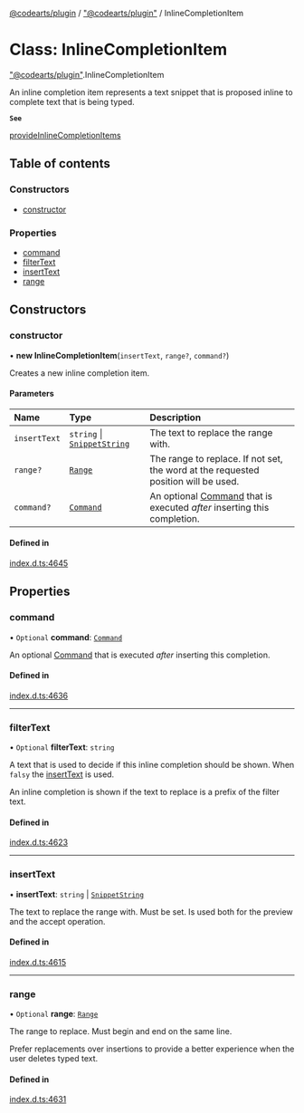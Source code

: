 [@codearts/plugin](../README.md) / ["@codearts/plugin"](../modules/_codearts_plugin_.md) / InlineCompletionItem

# Class: InlineCompletionItem

["@codearts/plugin"](../modules/_codearts_plugin_.md).InlineCompletionItem

An inline completion item represents a text snippet that is proposed inline to complete text that is being typed.

**`See`**

[provideInlineCompletionItems](../interfaces/codearts_plugin_.InlineCompletionItemProvider.md#provideinlinecompletionitems)

## Table of contents

### Constructors

- [constructor](codearts_plugin_.InlineCompletionItem.md#constructor)

### Properties

- [command](codearts_plugin_.InlineCompletionItem.md#command)
- [filterText](codearts_plugin_.InlineCompletionItem.md#filtertext)
- [insertText](codearts_plugin_.InlineCompletionItem.md#inserttext)
- [range](codearts_plugin_.InlineCompletionItem.md#range)

## Constructors

### constructor

• **new InlineCompletionItem**(`insertText`, `range?`, `command?`)

Creates a new inline completion item.

#### Parameters

| Name | Type | Description |
| :------ | :------ | :------ |
| `insertText` | `string` \| [`SnippetString`](codearts_plugin_.SnippetString.md) | The text to replace the range with. |
| `range?` | [`Range`](codearts_plugin_.Range.md) | The range to replace. If not set, the word at the requested position will be used. |
| `command?` | [`Command`](../interfaces/codearts_plugin_.Command.md) | An optional [Command](../interfaces/codearts_plugin_.Command.md) that is executed *after* inserting this completion. |

#### Defined in

[index.d.ts:4645](https://github.com/huaweicloud/cloudide-plugin-api/blob/a055dd0/index.d.ts#L4645)

## Properties

### command

• `Optional` **command**: [`Command`](../interfaces/codearts_plugin_.Command.md)

An optional [Command](../interfaces/codearts_plugin_.Command.md) that is executed *after* inserting this completion.

#### Defined in

[index.d.ts:4636](https://github.com/huaweicloud/cloudide-plugin-api/blob/a055dd0/index.d.ts#L4636)

___

### filterText

• `Optional` **filterText**: `string`

A text that is used to decide if this inline completion should be shown. When `falsy`
the [insertText](codearts_plugin_.InlineCompletionItem.md#inserttext) is used.

An inline completion is shown if the text to replace is a prefix of the filter text.

#### Defined in

[index.d.ts:4623](https://github.com/huaweicloud/cloudide-plugin-api/blob/a055dd0/index.d.ts#L4623)

___

### insertText

• **insertText**: `string` \| [`SnippetString`](codearts_plugin_.SnippetString.md)

The text to replace the range with. Must be set.
Is used both for the preview and the accept operation.

#### Defined in

[index.d.ts:4615](https://github.com/huaweicloud/cloudide-plugin-api/blob/a055dd0/index.d.ts#L4615)

___

### range

• `Optional` **range**: [`Range`](codearts_plugin_.Range.md)

The range to replace.
Must begin and end on the same line.

Prefer replacements over insertions to provide a better experience when the user deletes typed text.

#### Defined in

[index.d.ts:4631](https://github.com/huaweicloud/cloudide-plugin-api/blob/a055dd0/index.d.ts#L4631)
